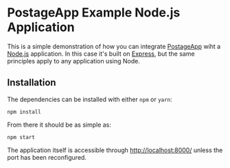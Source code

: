 # PostageApp Example Node.js Application

This is a simple demonstration of how you can integrate [PostageApp](http://postageapp.com/)
wiht a [Node.js](https://nodejs.org/en/) application. In this case it's built
on [Express](http://expressjs.com), but the same principles apply to any
application using Node.

## Installation

The dependencies can be installed with either `npm` or `yarn`:

    npm install

From there it should be as simple as:

    npm start

The application itself is accessible through [http://localhost:8000/](http://localhost:8000/)
unless the port has been reconfigured.

